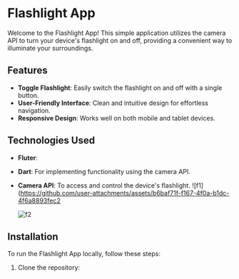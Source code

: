 # Flashlight App

Welcome to the Flashlight App! This simple application utilizes the camera API to turn your device's flashlight on and off, providing a convenient way to illuminate your surroundings.

## Features

- **Toggle Flashlight**: Easily switch the flashlight on and off with a single button.
- **User-Friendly Interface**: Clean and intuitive design for effortless navigation.
- **Responsive Design**: Works well on both mobile and tablet devices.

## Technologies Used

- **Fluter**: 
- **Dart**: For implementing functionality using the camera API.
- **Camera API**: To access and control the device's flashlight.
  ![f1](https://github.com/user-attachments/assets/b6baf71f-f167-4f0a-b1dc-4f6a8893fec2

  ![f2](https://github.com/user-attachments/assets/a0453210-8a4a-4116-9e2e-d0f3051415d2)




## Installation

To run the Flashlight App locally, follow these steps:

1. Clone the repository:
   

